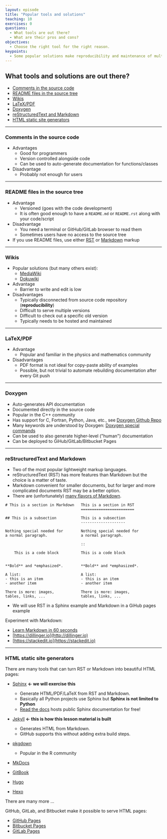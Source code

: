 ```yaml
---
layout: episode
title: "Popular tools and solutions"
teaching: 10
exercises: 0
questions:
  - What tools are out there?
  - What are their pros and cons?
objectives:
  - Choose the right tool for the right reason.
keypoints:
  - Some popular solutions make reproducibility and maintenance of multiple code versions difficult.
---
```


## What tools and solutions are out there?

- [Comments in the source code](#comments-in-the-source-code)
- [README files in the source tree](#readme-files-in-the-source-tree)
- [Wikis](#wikis)
- [LaTeX/PDF](#latexpdf)
- [Doxygen](#doxygen)
- [reStructuredText and Markdown](#restructuredtext-and-markdown)
- [HTML static site generators](#html-static-site-generators)

---

### Comments in the source code

- Advantages
  - Good for programmers
  - Version controlled alongside code
  - Can be used to auto-generate documentation for functions/classes
- Disadvantage
  - Probably not enough for users

---

### README files in the source tree

- Advantage
  - Versioned (goes with the code development)
  - It is often good enough to have a `README.md` or `README.rst` along with your code/script
- Disadvantage
  - You need a terminal or GitHub/GitLab browser to read them
  - Sometimes users have no access to the source tree
- If you use README files, use either
  [RST](http://docutils.sourceforge.net/rst.html) or
  [Markdown](https://commonmark.org/help/) markup

---

### Wikis

- Popular solutions (but many others exist):
  - [MediaWiki](https://www.mediawiki.org)
  - [Dokuwiki](https://www.dokuwiki.org)
- Advantage
  - Barrier to write and edit is low
- Disadvantages
  - Typically disconnected from source code repository (**reproducibility**)
  - Difficult to serve multiple versions
  - Difficult to check out a specific old version
  - Typically needs to be hosted and maintained

---

### LaTeX/PDF

- Advantage
  - Popular and familiar in the physics and mathematics community
- Disadvantages
  - PDF format is not ideal for copy-paste ability of examples
  - Possible, but not trivial to automate rebuilding documentation after every Git push

---

### Doxygen

- Auto-generates API documentation
- Documented directly in the source code
- Popular in the C++ community
- Has support for C, Fortran, Python, Java, etc.,
  see [Doxygen Github Repo](https://github.com/doxygen/doxygen)
- Many keywords are understood by Doxygen:
  [Doxygen special commands](http://www.doxygen.nl/manual/commands.html)
- Can be used to also generate higher-level ("human") documentation
- Can be deployed to GiHub/GitLab/Bitbucket Pages

---

### reStructuredText and Markdown

- Two of the most popular lightweight markup languages.
- reStructuredText (RST) has more features than Markdown but the choice is a matter of taste.
- Markdown convenient for smaller documents,
  but for larger and more complicated documents RST may be a better option.
- There are (unfortunately) [many flavors of Markdown](https://github.com/jgm/CommonMark/wiki/Markdown-Flavors).

```
# This is a section in Markdown   This is a section in RST
                                  ========================

## This is a subsection           This is a subsection
                                  --------------------

Nothing special needed for        Nothing special needed for
a normal paragraph.               a normal paragraph.

                                  ::

    This is a code block          This is a code block


**Bold** and *emphasized*.        **Bold** and *emphasized*.

A list:                           A list:
- this is an item                 - this is an item
- another item                    - another item

There is more: images,            There is more: images,
tables, links, ...                tables, links, ...
```

- We will use RST in a Sphinx example and Markdown in a GiHub pages example

Experiment with Markdown:
- [Learn Markdown in 60 seconds](http://commonmark.org/help/)
- [https://dillinger.io](http://dillinger.io)
- [https://stackedit.io](https://stackedit.io)

---

### HTML static site generators

There are many tools that can turn RST or Markdown into beautiful HTML pages:

- [Sphinx](http://sphinx-doc.org) **<- we will exercise this**
  - Generate HTML/PDF/LaTeX from RST and Markdown.
  - Basically all Python projects use Sphinx but **Sphinx is not limited to Python**
  - [Read the docs](http://readthedocs.org)
    hosts public Sphinx documentation for free!

- [Jekyll](https://jekyllrb.com) **<- this is how this lesson material is built**
  - Generates HTML from Markdown.
  - GitHub supports this without adding extra build steps.

- [pkgdown](https://pkgdown.r-lib.org/)
  - Popular in the R community

- [MkDocs](https://www.mkdocs.org/)
- [GitBook](https://www.gitbook.com/)
- [Hugo](https://gohugo.io)
- [Hexo](https://hexo.io)

There are many more ...

GitHub, GitLab, and Bitbucket make it possible to serve HTML pages:
- [GitHub Pages](https://pages.github.com)
- [Bitbucket Pages](https://pages.bitbucket.io/)
- [GitLab Pages](https://pages.gitlab.io)
